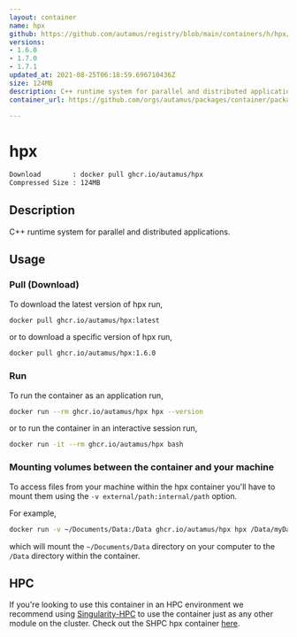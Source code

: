 ```yaml
---
layout: container
name: hpx
github: https://github.com/autamus/registry/blob/main/containers/h/hpx/spack.yaml
versions:
- 1.6.0
- 1.7.0
- 1.7.1
updated_at: 2021-08-25T06:18:59.696710436Z
size: 124MB
description: C++ runtime system for parallel and distributed applications.
container_url: https://github.com/orgs/autamus/packages/container/package/hpx

---
```

# hpx
```bash 
Download        : docker pull ghcr.io/autamus/hpx
Compressed Size : 124MB
```

## Description
C++ runtime system for parallel and distributed applications.

## Usage
### Pull (Download)
To download the latest version of hpx run,

```bash
docker pull ghcr.io/autamus/hpx:latest
```

or to download a specific version of hpx run,

```bash
docker pull ghcr.io/autamus/hpx:1.6.0
```
### Run
To run the container as an application run,
```bash
docker run --rm ghcr.io/autamus/hpx hpx --version
```

or to run the container in an interactive session run,
```bash
docker run -it --rm ghcr.io/autamus/hpx bash
```

### Mounting volumes between the container and your machine
To access files from your machine within the hpx container you'll have to mount them using the `-v external/path:internal/path` option.

For example,
```bash
docker run -v ~/Documents/Data:/Data ghcr.io/autamus/hpx hpx /Data/myData.csv
```
which will mount the `~/Documents/Data` directory on your computer to the `/Data` directory within the container.

## HPC
If you're looking to use this container in an HPC environment we recommend using [Singularity-HPC](https://singularity-hpc.readthedocs.io) to use the container just as any other module on the cluster. Check out the SHPC hpx container [here](https://singularityhub.github.io/singularity-hpc/r/ghcr.io-autamus-hpx/).